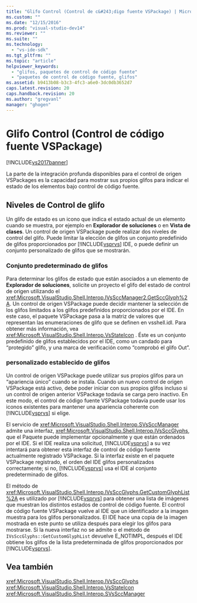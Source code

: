 ```yaml
---
title: "Glifo Control (Control de c&#243;digo fuente VSPackage) | Microsoft Docs"
ms.custom: ""
ms.date: "12/15/2016"
ms.prod: "visual-studio-dev14"
ms.reviewer: ""
ms.suite: ""
ms.technology: 
  - "vs-ide-sdk"
ms.tgt_pltfrm: ""
ms.topic: "article"
helpviewer_keywords: 
  - "glifos, paquetes de control de código fuente"
  - "paquetes de control de código fuente, glifos"
ms.assetid: b9413b08-b3c3-4fc3-a6e0-3dc0db3652d7
caps.latest.revision: 20
caps.handback.revision: 20
ms.author: "gregvanl"
manager: "ghogen"
---
```

# Glifo Control (Control de c&#243;digo fuente VSPackage)
[!INCLUDE[vs2017banner](../../code-quality/includes/vs2017banner.md)]

La parte de la integración profunda disponibles para el control de origen VSPackages es la capacidad para mostrar sus propios glifos para indicar el estado de los elementos bajo control de código fuente.  
  
## Niveles de Control de glifo  
 Un glifo de estado es un icono que indica el estado actual de un elemento cuando se muestra, por ejemplo en **Explorador de soluciones** o en **Vista de clases**.  Un control de origen VSPackage puede realizar dos niveles de control del glifo.  Puede limitar la elección de glifos un conjunto predefinido de glifos proporcionados por [!INCLUDE[vsprvs](../../code-quality/includes/vsprvs_md.md)] IDE, o puede definir un conjunto personalizado de glifos que se mostrarán.  
  
### Conjunto predeterminado de glifos  
 Para determinar los glifos de estado que están asociados a un elemento de **Explorador de soluciones**, solicite un proyecto el glifo del estado de control de origen utilizando el <xref:Microsoft.VisualStudio.Shell.Interop.IVsSccManager2.GetSccGlyph%2A>.  Un control de origen VSPackage puede decidir mantener la selección de los glifos limitados a los glifos predefinidos proporcionados por el IDE.  En este caso, el paquete VSPackage pasa a la matriz de valores que representan las enumeraciones de glifo que se definen en vsshell.idl.  Para obtener más información, vea <xref:Microsoft.VisualStudio.Shell.Interop.VsStateIcon> . Éste es un conjunto predefinido de glifos establecidos por el IDE, como un candado para “protegido” glifo, y una marca de verificación como “comprobó el glifo Out”.  
  
### personalizado establecido de glifos  
 Un control de origen VSPackage puede utilizar sus propios glifos para un “apariencia único” cuando se instala.  Cuando un nuevo control de origen VSPackage está activo, debe poder iniciar con sus propios glifos incluso si un control de origen anterior VSPackage todavía se carga pero inactivo.  En este modo, el control de código fuente VSPackage todavía puede usar los iconos existentes para mantener una apariencia coherente con [!INCLUDE[vsprvs](../../code-quality/includes/vsprvs_md.md)] si elige.  
  
 El servicio de <xref:Microsoft.VisualStudio.Shell.Interop.SVsSccManager> admite una interfaz, <xref:Microsoft.VisualStudio.Shell.Interop.IVsSccGlyphs>, que el Paquete puede implementar opcionalmente y que están ordenados por el IDE.  Si el IDE realiza una solicitud, [!INCLUDE[vsprvs](../../code-quality/includes/vsprvs_md.md)] a su vez intentará para obtener esta interfaz de control de código fuente actualmente registrado VSPackage.  Si la interfaz existe en el paquete VSPackage registrado, el orden del IDE glifos personalizados correctamente; si no, [!INCLUDE[vsprvs](../../code-quality/includes/vsprvs_md.md)] usa el IDE al conjunto predeterminado de glifos.  
  
 El método de <xref:Microsoft.VisualStudio.Shell.Interop.IVsSccGlyphs.GetCustomGlyphList%2A> es utilizado por [!INCLUDE[vsprvs](../../code-quality/includes/vsprvs_md.md)] para obtener una lista de imágenes que muestran los distintos estados de control de código fuente.  El control de código fuente VSPackage vuelve al IDE que un identificador a la imagen muestra para los glifos personalizados.  El IDE hace una copia de la imagen mostrada en este punto se utiliza después para elegir los glifos para mostrarse.  Si la nueva interfaz no se admite o el método de `IVsSccGlyphs::GetCustomGlyphList` devuelve E\_NOTIMPL, después el IDE obtiene los glifos de la lista predeterminada de glifos proporcionados por [!INCLUDE[vsprvs](../../code-quality/includes/vsprvs_md.md)].  
  
## Vea también  
 <xref:Microsoft.VisualStudio.Shell.Interop.IVsSccGlyphs>   
 <xref:Microsoft.VisualStudio.Shell.Interop.VsStateIcon>   
 <xref:Microsoft.VisualStudio.Shell.Interop.SVsSccManager>